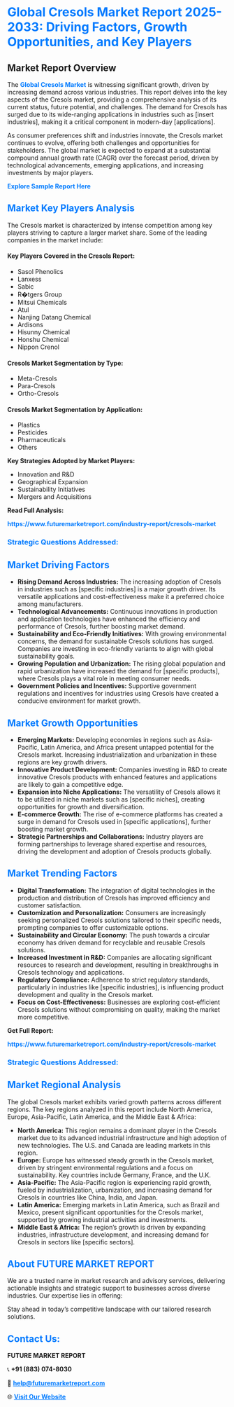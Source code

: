 <h1 style="color: #007BFF;">Global Cresols Market Report 2025-2033: Driving Factors, Growth Opportunities, and Key Players</h1>

<section id="overview">
<h2>Market Report Overview</h2>
<p>The <a href="https://www.futuremarketreport.com/industry-report/cresols-market" style="color: #007BFF; text-decoration: none;"><strong>Global Cresols Market</strong></a> is witnessing significant growth, driven by increasing demand across various industries. This report delves into the key aspects of the Cresols market, providing a comprehensive analysis of its current status, future potential, and challenges. The demand for Cresols has surged due to its wide-ranging applications in industries such as [insert industries], making it a critical component in modern-day [applications].</p>
<p>As consumer preferences shift and industries innovate, the Cresols market continues to evolve, offering both challenges and opportunities for stakeholders. The global market is expected to expand at a substantial compound annual growth rate (CAGR) over the forecast period, driven by technological advancements, emerging applications, and increasing investments by major players.</p>
</section>

<section id="overview">
<p><a href="https://www.futuremarketreport.com/request-sample/reportId=29950" style="color: #007BFF; text-decoration: none;"><strong>Explore Sample Report Here</strong></a></p>
</section>

<section id="key-players">
<h2 style="color: #007BFF;">Market Key Players Analysis</h2>
<p>The Cresols market is characterized by intense competition among key players striving to capture a larger market share. Some of the leading companies in the market include:</p>
<h4>Key Players Covered in the Cresols Report:</h4>
<ul><li>Sasol Phenolics</li><li>Lanxess</li><li>Sabic</li><li>R�tgers Group</li><li>Mitsui Chemicals</li><li>Atul</li><li>Nanjing Datang Chemical</li><li>Ardisons</li><li>Hisunny Chemical</li><li>Honshu Chemical</li><li>Nippon Crenol</li></ul>
<h4>Cresols Market Segmentation by Type:</h4>
<ul><li>Meta-Cresols</li><li>Para-Cresols</li><li>Ortho-Cresols</li></ul>

<h4>Cresols Market Segmentation by Application:</h4>
<ul><li>Plastics</li><li>Pesticides</li><li>Pharmaceuticals</li><li>Others</li></ul>
<p><strong>Key Strategies Adopted by Market Players:</strong></p>
<ul>
<li>Innovation and R&D</li>
<li>Geographical Expansion</li>
<li>Sustainability Initiatives</li>
<li>Mergers and Acquisitions</li>
</ul>
</section>

<section>
<p><strong>Read Full Analysis: </strong></p><a href="https://www.futuremarketreport.com/industry-report/cresols-market" style="color: #007BFF; text-decoration: none;"><strong>https://www.futuremarketreport.com/industry-report/cresols-market</strong></a>
<h3 style="color: #007BFF;">Strategic Questions Addressed:</h3>
</section>

<section id="driving-factors">
<h2 style="color: #007BFF;">Market Driving Factors</h2>
<ul>
<li><strong>Rising Demand Across Industries:</strong> The increasing adoption of Cresols in industries such as [specific industries] is a major growth driver. Its versatile applications and cost-effectiveness make it a preferred choice among manufacturers.</li>
<li><strong>Technological Advancements:</strong> Continuous innovations in production and application technologies have enhanced the efficiency and performance of Cresols, further boosting market demand.</li>
<li><strong>Sustainability and Eco-Friendly Initiatives:</strong> With growing environmental concerns, the demand for sustainable Cresols solutions has surged. Companies are investing in eco-friendly variants to align with global sustainability goals.</li>
<li><strong>Growing Population and Urbanization:</strong> The rising global population and rapid urbanization have increased the demand for [specific products], where Cresols plays a vital role in meeting consumer needs.</li>
<li><strong>Government Policies and Incentives:</strong> Supportive government regulations and incentives for industries using Cresols have created a conducive environment for market growth.</li>
</ul>
</section>

<section id="growth-opportunities">
<h2 style="color: #007BFF;">Market Growth Opportunities</h2>
<ul>
<li><strong>Emerging Markets:</strong> Developing economies in regions such as Asia-Pacific, Latin America, and Africa present untapped potential for the Cresols market. Increasing industrialization and urbanization in these regions are key growth drivers.</li>
<li><strong>Innovative Product Development:</strong> Companies investing in R&D to create innovative Cresols products with enhanced features and applications are likely to gain a competitive edge.</li>
<li><strong>Expansion into Niche Applications:</strong> The versatility of Cresols allows it to be utilized in niche markets such as [specific niches], creating opportunities for growth and diversification.</li>
<li><strong>E-commerce Growth:</strong> The rise of e-commerce platforms has created a surge in demand for Cresols used in [specific applications], further boosting market growth.</li>
<li><strong>Strategic Partnerships and Collaborations:</strong> Industry players are forming partnerships to leverage shared expertise and resources, driving the development and adoption of Cresols products globally.</li>
</ul>
</section>

<section id="trending-factors">
<h2 style="color: #007BFF;">Market Trending Factors</h2>
<ul>
<li><strong>Digital Transformation:</strong> The integration of digital technologies in the production and distribution of Cresols has improved efficiency and customer satisfaction.</li>
<li><strong>Customization and Personalization:</strong> Consumers are increasingly seeking personalized Cresols solutions tailored to their specific needs, prompting companies to offer customizable options.</li>
<li><strong>Sustainability and Circular Economy:</strong> The push towards a circular economy has driven demand for recyclable and reusable Cresols solutions.</li>
<li><strong>Increased Investment in R&D:</strong> Companies are allocating significant resources to research and development, resulting in breakthroughs in Cresols technology and applications.</li>
<li><strong>Regulatory Compliance:</strong> Adherence to strict regulatory standards, particularly in industries like [specific industries], is influencing product development and quality in the Cresols market.</li>
<li><strong>Focus on Cost-Effectiveness:</strong> Businesses are exploring cost-efficient Cresols solutions without compromising on quality, making the market more competitive.</li>
</ul>
</section>

<section>
<p><strong>Get Full Report: </strong></p><a href="https://www.futuremarketreport.com/industry-report/cresols-market" style="color: #007BFF; text-decoration: none;"><strong>https://www.futuremarketreport.com/industry-report/cresols-market</strong></a>
<h3 style="color: #007BFF;">Strategic Questions Addressed:</h3>
</section>


<section id="regional-analysis">
<h2 style="color: #007BFF;">Market Regional Analysis</h2>
<p>The global Cresols market exhibits varied growth patterns across different regions. The key regions analyzed in this report include North America, Europe, Asia-Pacific, Latin America, and the Middle East & Africa:</p>
<ul>
<li><strong>North America:</strong> This region remains a dominant player in the Cresols market due to its advanced industrial infrastructure and high adoption of new technologies. The U.S. and Canada are leading markets in this region.</li>
<li><strong>Europe:</strong> Europe has witnessed steady growth in the Cresols market, driven by stringent environmental regulations and a focus on sustainability. Key countries include Germany, France, and the U.K.</li>
<li><strong>Asia-Pacific:</strong> The Asia-Pacific region is experiencing rapid growth, fueled by industrialization, urbanization, and increasing demand for Cresols in countries like China, India, and Japan.</li>
<li><strong>Latin America:</strong> Emerging markets in Latin America, such as Brazil and Mexico, present significant opportunities for the Cresols market, supported by growing industrial activities and investments.</li>
<li><strong>Middle East & Africa:</strong> The region’s growth is driven by expanding industries, infrastructure development, and increasing demand for Cresols in sectors like [specific sectors].</li>
</ul>
</section>

<footer>
<h2 style="color: #007BFF;">About FUTURE MARKET REPORT</h2>
<p>We are a trusted name in market research and advisory services, delivering actionable insights and strategic support to businesses across diverse industries. Our expertise lies in offering:</p>

<p>Stay ahead in today’s competitive landscape with our tailored research solutions.</p>

<h2 style="color: #007BFF;">Contact Us:</h2>
<p><strong>FUTURE MARKET REPORT</strong></p>
<p>📞 <strong>+91 (883) 074-8030</strong></p>
<p>📧 <strong><a href="mailto:help@futuremarketreport.com" style="color: #007BFF;">help@futuremarketreport.com</a></strong></p>
<p>🌐 <strong><a href="https://www.futuremarketreport.com/" style="color: #007BFF;">Visit Our Website</a></strong></p>
</footer>